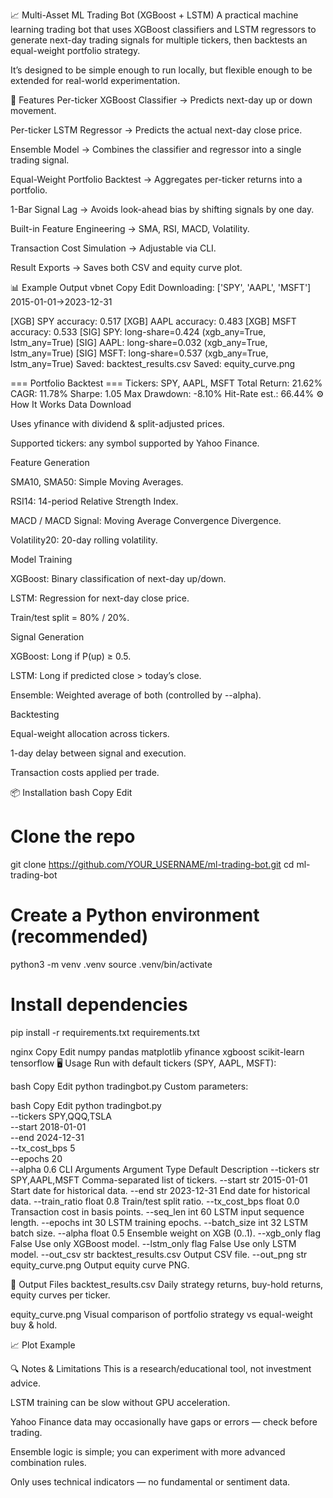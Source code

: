 📈 Multi-Asset ML Trading Bot (XGBoost + LSTM)
A practical machine learning trading bot that uses XGBoost classifiers and LSTM regressors to generate next-day trading signals for multiple tickers, then backtests an equal-weight portfolio strategy.

It’s designed to be simple enough to run locally, but flexible enough to be extended for real-world experimentation.

🚀 Features
Per-ticker XGBoost Classifier → Predicts next-day up or down movement.

Per-ticker LSTM Regressor → Predicts the actual next-day close price.

Ensemble Model → Combines the classifier and regressor into a single trading signal.

Equal-Weight Portfolio Backtest → Aggregates per-ticker returns into a portfolio.

1-Bar Signal Lag → Avoids look-ahead bias by shifting signals by one day.

Built-in Feature Engineering → SMA, RSI, MACD, Volatility.

Transaction Cost Simulation → Adjustable via CLI.

Result Exports → Saves both CSV and equity curve plot.

📊 Example Output
vbnet
Copy
Edit
Downloading: ['SPY', 'AAPL', 'MSFT']  2015-01-01→2023-12-31

[XGB] SPY accuracy: 0.517
[XGB] AAPL accuracy: 0.483
[XGB] MSFT accuracy: 0.533
[SIG] SPY: long-share=0.424 (xgb_any=True, lstm_any=True)
[SIG] AAPL: long-share=0.032 (xgb_any=True, lstm_any=True)
[SIG] MSFT: long-share=0.537 (xgb_any=True, lstm_any=True)
Saved: backtest_results.csv
Saved: equity_curve.png

=== Portfolio Backtest ===
Tickers:       SPY, AAPL, MSFT
Total Return:   21.62%
CAGR:           11.78%
Sharpe:          1.05
Max Drawdown:   -8.10%
Hit-Rate est.:  66.44%
⚙️ How It Works
Data Download

Uses yfinance with dividend & split-adjusted prices.

Supported tickers: any symbol supported by Yahoo Finance.

Feature Generation

SMA10, SMA50: Simple Moving Averages.

RSI14: 14-period Relative Strength Index.

MACD / MACD Signal: Moving Average Convergence Divergence.

Volatility20: 20-day rolling volatility.

Model Training

XGBoost: Binary classification of next-day up/down.

LSTM: Regression for next-day close price.

Train/test split = 80% / 20%.

Signal Generation

XGBoost: Long if P(up) ≥ 0.5.

LSTM: Long if predicted close > today’s close.

Ensemble: Weighted average of both (controlled by --alpha).

Backtesting

Equal-weight allocation across tickers.

1-day delay between signal and execution.

Transaction costs applied per trade.

📦 Installation
bash
Copy
Edit
# Clone the repo
git clone https://github.com/YOUR_USERNAME/ml-trading-bot.git
cd ml-trading-bot

# Create a Python environment (recommended)
python3 -m venv .venv
source .venv/bin/activate

# Install dependencies
pip install -r requirements.txt
requirements.txt

nginx
Copy
Edit
numpy
pandas
matplotlib
yfinance
xgboost
scikit-learn
tensorflow
🖥️ Usage
Run with default tickers (SPY, AAPL, MSFT):

bash
Copy
Edit
python tradingbot.py
Custom parameters:

bash
Copy
Edit
python tradingbot.py \
  --tickers SPY,QQQ,TSLA \
  --start 2018-01-01 \
  --end 2024-12-31 \
  --tx_cost_bps 5 \
  --epochs 20 \
  --alpha 0.6
CLI Arguments
Argument	Type	Default	Description
--tickers	str	SPY,AAPL,MSFT	Comma-separated list of tickers.
--start	str	2015-01-01	Start date for historical data.
--end	str	2023-12-31	End date for historical data.
--train_ratio	float	0.8	Train/test split ratio.
--tx_cost_bps	float	0.0	Transaction cost in basis points.
--seq_len	int	60	LSTM input sequence length.
--epochs	int	30	LSTM training epochs.
--batch_size	int	32	LSTM batch size.
--alpha	float	0.5	Ensemble weight on XGB (0..1).
--xgb_only	flag	False	Use only XGBoost model.
--lstm_only	flag	False	Use only LSTM model.
--out_csv	str	backtest_results.csv	Output CSV file.
--out_png	str	equity_curve.png	Output equity curve PNG.

📁 Output Files
backtest_results.csv
Daily strategy returns, buy-hold returns, equity curves per ticker.

equity_curve.png
Visual comparison of portfolio strategy vs equal-weight buy & hold.

📈 Plot Example


🔍 Notes & Limitations
This is a research/educational tool, not investment advice.

LSTM training can be slow without GPU acceleration.

Yahoo Finance data may occasionally have gaps or errors — check before trading.

Ensemble logic is simple; you can experiment with more advanced combination rules.

Only uses technical indicators — no fundamental or sentiment data.

